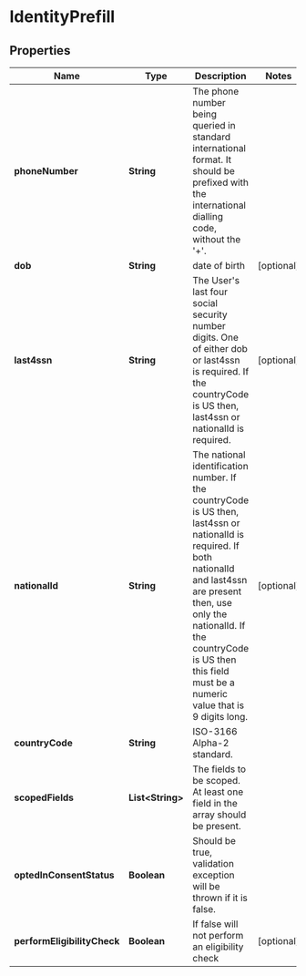 

# IdentityPrefill

## Properties

Name | Type | Description | Notes
------------ | ------------- | ------------- | -------------
**phoneNumber** | **String** | The phone number being queried in standard international format. It should be prefixed with the international dialling code, without the &#39;+&#39;. | 
**dob** | **String** | date of birth |  [optional]
**last4ssn** | **String** | The User&#39;s last four social security number digits. One of either dob or last4ssn is required. If the countryCode is US then, last4ssn or nationalId is required. |  [optional]
**nationalId** | **String** | The national identification number. If the countryCode is US then, last4ssn or nationalId is required. If both nationalId and last4ssn are present then, use only the nationalId. If the countryCode is US then this field must be a numeric value that is 9 digits long. |  [optional]
**countryCode** | **String** | ISO-3166 Alpha-2 standard. | 
**scopedFields** | **List&lt;String&gt;** | The fields to be scoped.  At least one field in the array should be present. | 
**optedInConsentStatus** | **Boolean** | Should be true, validation exception will be thrown if it is false. | 
**performEligibilityCheck** | **Boolean** | If false will not perform an eligibility check |  [optional]



